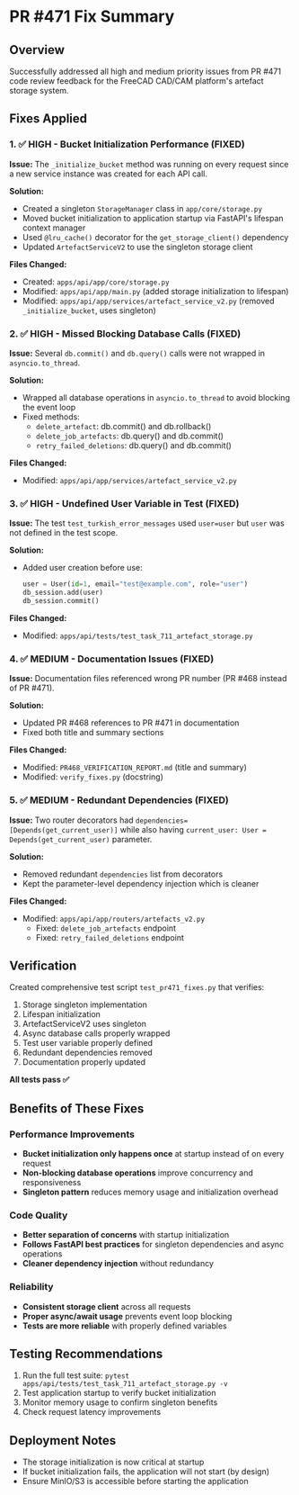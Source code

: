 # PR #471 Fix Summary

## Overview
Successfully addressed all high and medium priority issues from PR #471 code review feedback for the FreeCAD CAD/CAM platform's artefact storage system.

## Fixes Applied

### 1. ✅ HIGH - Bucket Initialization Performance (FIXED)
**Issue:** The `_initialize_bucket` method was running on every request since a new service instance was created for each API call.

**Solution:**
- Created a singleton `StorageManager` class in `app/core/storage.py`
- Moved bucket initialization to application startup via FastAPI's lifespan context manager
- Used `@lru_cache()` decorator for the `get_storage_client()` dependency
- Updated `ArtefactServiceV2` to use the singleton storage client

**Files Changed:**
- Created: `apps/api/app/core/storage.py`
- Modified: `apps/api/app/main.py` (added storage initialization to lifespan)
- Modified: `apps/api/app/services/artefact_service_v2.py` (removed `_initialize_bucket`, uses singleton)

### 2. ✅ HIGH - Missed Blocking Database Calls (FIXED)
**Issue:** Several `db.commit()` and `db.query()` calls were not wrapped in `asyncio.to_thread`.

**Solution:**
- Wrapped all database operations in `asyncio.to_thread` to avoid blocking the event loop
- Fixed methods:
  - `delete_artefact`: db.commit() and db.rollback()
  - `delete_job_artefacts`: db.query() and db.commit()
  - `retry_failed_deletions`: db.query() and db.commit()

**Files Changed:**
- Modified: `apps/api/app/services/artefact_service_v2.py`

### 3. ✅ HIGH - Undefined User Variable in Test (FIXED)
**Issue:** The test `test_turkish_error_messages` used `user=user` but `user` was not defined in the test scope.

**Solution:**
- Added user creation before use:
  ```python
  user = User(id=1, email="test@example.com", role="user")
  db_session.add(user)
  db_session.commit()
  ```

**Files Changed:**
- Modified: `apps/api/tests/test_task_711_artefact_storage.py`

### 4. ✅ MEDIUM - Documentation Issues (FIXED)
**Issue:** Documentation files referenced wrong PR number (PR #468 instead of PR #471).

**Solution:**
- Updated PR #468 references to PR #471 in documentation
- Fixed both title and summary sections

**Files Changed:**
- Modified: `PR468_VERIFICATION_REPORT.md` (title and summary)
- Modified: `verify_fixes.py` (docstring)

### 5. ✅ MEDIUM - Redundant Dependencies (FIXED)
**Issue:** Two router decorators had `dependencies=[Depends(get_current_user)]` while also having `current_user: User = Depends(get_current_user)` parameter.

**Solution:**
- Removed redundant `dependencies` list from decorators
- Kept the parameter-level dependency injection which is cleaner

**Files Changed:**
- Modified: `apps/api/app/routers/artefacts_v2.py`
  - Fixed: `delete_job_artefacts` endpoint
  - Fixed: `retry_failed_deletions` endpoint

## Verification
Created comprehensive test script `test_pr471_fixes.py` that verifies:
1. Storage singleton implementation
2. Lifespan initialization
3. ArtefactServiceV2 uses singleton
4. Async database calls properly wrapped
5. Test user variable properly defined
6. Redundant dependencies removed
7. Documentation properly updated

**All tests pass ✅**

## Benefits of These Fixes

### Performance Improvements
- **Bucket initialization only happens once** at startup instead of on every request
- **Non-blocking database operations** improve concurrency and responsiveness
- **Singleton pattern** reduces memory usage and initialization overhead

### Code Quality
- **Better separation of concerns** with startup initialization
- **Follows FastAPI best practices** for singleton dependencies and async operations
- **Cleaner dependency injection** without redundancy

### Reliability
- **Consistent storage client** across all requests
- **Proper async/await usage** prevents event loop blocking
- **Tests are more reliable** with properly defined variables

## Testing Recommendations
1. Run the full test suite: `pytest apps/api/tests/test_task_711_artefact_storage.py -v`
2. Test application startup to verify bucket initialization
3. Monitor memory usage to confirm singleton benefits
4. Check request latency improvements

## Deployment Notes
- The storage initialization is now critical at startup
- If bucket initialization fails, the application will not start (by design)
- Ensure MinIO/S3 is accessible before starting the application